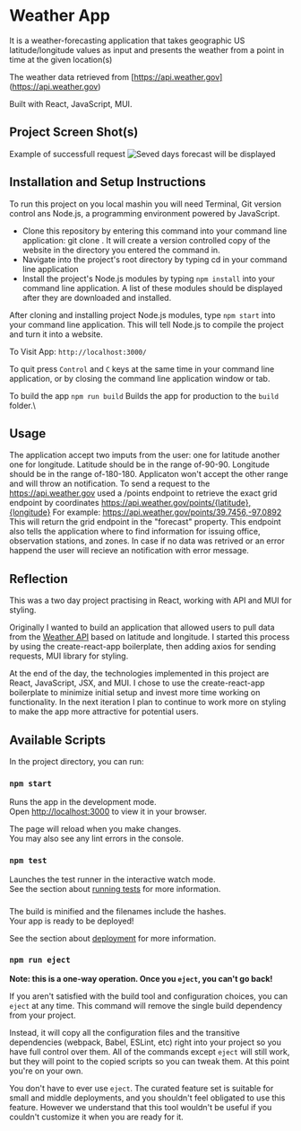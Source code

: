 # Weather App
It is a weather-forecasting application that takes geographic US latitude/longitude values as input and presents the weather from a point in time at the given location(s)

The weather data retrieved from [https://api.weather.gov] (https://api.weather.gov)

Built with React, JavaScript, MUI.


## Project Screen Shot(s)
Example of successfull request
![Seved days forecast will be displayed](https://i.postimg.cc/VNF8cggq/printscr.png)

## Installation and Setup Instructions
To run this project on you local mashin you will need Terminal, Git version control ans Node.js, a programming environment powered by JavaScript. 
- Clone this repository by entering this command into your command line application: git clone . It will create a version controlled copy of the website in the directory you entered the command in.
- Navigate into the project's root directory by typing cd  in your command line application
- Install the project's Node.js modules by typing ```npm install``` into your command line application. A list of these modules should be displayed after they are downloaded and installed.

After cloning and installing project Node.js modules, type ```npm start``` into your command line application. This will tell Node.js to compile the project and turn it into a website.

To Visit App:
```http://localhost:3000/```

To quit press  ```Control``` and ```C``` keys at the same time in your command line application, or by closing the command line application window or tab.

To build the app
```npm run build```
Builds the app for production to the `build` folder.\

## Usage
The application accept two imputs from the user: one for latitude another one for longitude.
Latitude should be in the range of-90-90.
Longitude should be in the range of-180-180.
Applicaton won't accept the other range and will throw an notification.
To send a request to the https://api.weather.gov used a  /points endpoint to retrieve the exact grid endpoint by coordinates
https://api.weather.gov/points/{latitude},{longitude}
For example: https://api.weather.gov/points/39.7456,-97.0892
This will return the grid endpoint in the "forecast" property. This endpoint also tells the application where to find information for issuing office, observation stations, and zones.
In case if no data was retrived or an error happend the user will recieve an notification with error message.

## Reflection
This was a two day project practising in React, working with API and MUI for styling.

Originally I wanted to build an application that allowed users to pull data from the [Weather API](https://api.weather.gov) based on latitude and longitude. I started this process by using the create-react-app boilerplate, then adding axios for sending requests, MUI library for styling.

At the end of the day, the technologies implemented in this project are React, JavaScript, JSX, and MUI. I chose to use the create-react-app boilerplate to minimize initial setup and invest more time working on functionality. In the next iteration I plan to continue to work more on styling to make the app more attractive for potential users.
## Available Scripts

In the project directory, you can run:

### `npm start`

Runs the app in the development mode.\
Open [http://localhost:3000](http://localhost:3000) to view it in your browser.

The page will reload when you make changes.\
You may also see any lint errors in the console.

### `npm test`

Launches the test runner in the interactive watch mode.\
See the section about [running tests](https://facebook.github.io/create-react-app/docs/running-tests) for more information.

### 

The build is minified and the filenames include the hashes.\
Your app is ready to be deployed!

See the section about [deployment](https://facebook.github.io/create-react-app/docs/deployment) for more information.

### `npm run eject`

**Note: this is a one-way operation. Once you `eject`, you can't go back!**

If you aren't satisfied with the build tool and configuration choices, you can `eject` at any time. This command will remove the single build dependency from your project.

Instead, it will copy all the configuration files and the transitive dependencies (webpack, Babel, ESLint, etc) right into your project so you have full control over them. All of the commands except `eject` will still work, but they will point to the copied scripts so you can tweak them. At this point you're on your own.

You don't have to ever use `eject`. The curated feature set is suitable for small and middle deployments, and you shouldn't feel obligated to use this feature. However we understand that this tool wouldn't be useful if you couldn't customize it when you are ready for it. 

